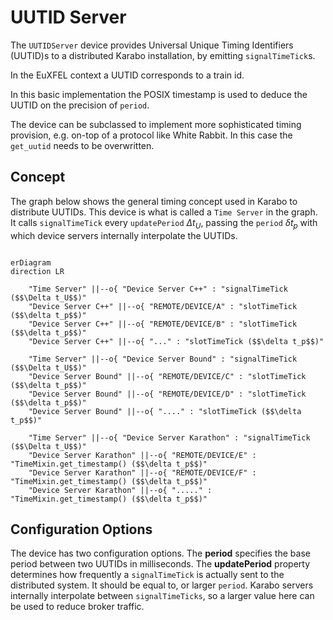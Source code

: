 # UUTID Server

The `UUTIDServer` device  provides Universal Unique Timing Identifiers (UUTID)s
to a distributed Karabo installation, by emitting `signalTimeTick`s.

In the EuXFEL context a UUTID corresponds to a train id.

In this basic implementation the POSIX timestamp is used to deduce the
UUTID on the precision of `period`.

The device can be subclassed to implement more sophisticated timing
provision, e.g. on-top of a protocol like White Rabbit. In this case
the `get_uutid` needs to be overwritten.

## Concept

The graph below shows the general timing concept used in Karabo to 
distribute UUTIDs. This device is what is called a `Time Server` in the
graph. It calls `signalTimeTick` every `updatePeriod` $\Delta t_U$, passing
the `period` $\delta t_p$ with which device servers internally interpolate the
UUTIDs.

``` mermaid

erDiagram
direction LR

    "Time Server" ||--o{ "Device Server C++" : "signalTimeTick ($$\Delta t_U$$)"
    "Device Server C++" ||--o{ "REMOTE/DEVICE/A" : "slotTimeTick ($$\delta t_p$$)"
    "Device Server C++" ||--o{ "REMOTE/DEVICE/B" : "slotTimeTick ($$\delta t_p$$)"
    "Device Server C++" ||--o{ "..." : "slotTimeTick ($$\delta t_p$$)"

    "Time Server" ||--o{ "Device Server Bound" : "signalTimeTick ($$\Delta t_U$$)"
    "Device Server Bound" ||--o{ "REMOTE/DEVICE/C" : "slotTimeTick ($$\delta t_p$$)"
    "Device Server Bound" ||--o{ "REMOTE/DEVICE/D" : "slotTimeTick ($$\delta t_p$$)"
    "Device Server Bound" ||--o{ "...." : "slotTimeTick ($$\delta t_p$$)"

    "Time Server" ||--o{ "Device Server Karathon" : "signalTimeTick ($$\Delta t_U$$)"
    "Device Server Karathon" ||--o{ "REMOTE/DEVICE/E" : "TimeMixin.get_timestamp() ($$\delta t_p$$)"
    "Device Server Karathon" ||--o{ "REMOTE/DEVICE/F" : "TimeMixin.get_timestamp() ($$\delta t_p$$)"
    "Device Server Karathon" ||--o{ "....." : "TimeMixin.get_timestamp() ($$\delta t_p$$)"
```

## Configuration Options

The device has two configuration options. The **period** specifies the
base period between two UUTIDs in milliseconds. The **updatePeriod**
property determines how frequently a `signalTimeTick` is actually sent to
the distributed system. It should be equal to, or larger `period`. Karabo
servers internally interpolate between `signalTimeTicks`, so a larger value
here can be used to reduce broker traffic.
